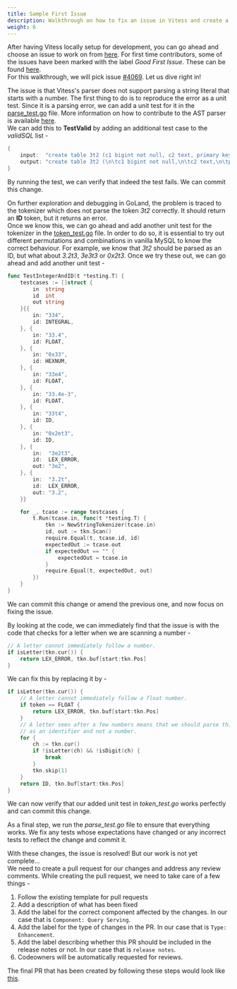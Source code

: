 ```yaml
---
title: Sample First Issue
description: Walkthrough on how to fix an issue in Vitess and create a pull request.
weight: 6
---
```


After having Vitess locally setup for development, you can go ahead and choose an issue to work on from [here](https://github.com/vitessio/vitess/issues).
For first time contributors, some of the issues have been marked with the label *Good First Issue*. These can be found [here](https://github.com/vitessio/vitess/issues?q=is%3Aissue+is%3Aopen+label%3A%22Good+First+Issue%22).  
For this walkthrough, we will pick issue [#4069](https://github.com/vitessio/vitess/issues/4069).
Let us dive right in!

The issue is that Vitess's parser does not support parsing a string literal that starts with a number. 
The first thing to do is to reproduce the error as a unit test.
Since it is a parsing error, we can add a unit test for it in the [parse_test.go](https://github.com/vitessio/vitess/blob/main/go/vt/sqlparser/parse_test.go) file. More information on how to contribute to the AST parser is available [here](../contributing-to-ast-parser).  
We can add this to **TestValid** by adding an additional test case to the *validSQL* list -
```go
{
	input:  "create table 3t2 (c1 bigint not null, c2 text, primary key(c1))",
	output: "create table 3t2 (\n\tc1 bigint not null,\n\tc2 text,\n\tprimary key (c1)\n)",
}
```
By running the test, we can verify that indeed the test fails.
We can commit this change.

On further exploration and debugging in GoLand, the problem is traced to the tokenizer which does not parse the token *3t2* correctly. 
It should return an **ID** token, but it returns an error.  
Once we know this, we can go ahead and add another unit test for the tokenizer in the [token_test.go](https://github.com/vitessio/vitess/blob/main/go/vt/sqlparser/token_test.go) file. 
In order to do so, it is essential to try out different permutations and combinations in vanilla MySQL to know the correct behaviour. 
For example, we know that *3t2* should be parsed as an ID, but what about *3.2t3*, *3e3t3* or *0x2t3*.
Once we try these out, we can go ahead and add another unit test -
```go
func TestIntegerAndID(t *testing.T) {
	testcases := []struct {
		in  string
		id  int
		out string
	}{{
		in: "334",
		id: INTEGRAL,
	}, {
		in: "33.4",
		id: FLOAT,
	}, {
		in: "0x33",
		id: HEXNUM,
	}, {
		in: "33e4",
		id: FLOAT,
	}, {
		in: "33.4e-3",
		id: FLOAT,
	}, {
		in: "33t4",
		id: ID,
	}, {
		in: "0x2et3",
		id: ID,
	}, {
		in:  "3e2t3",
		id:  LEX_ERROR,
		out: "3e2",
	}, {
		in:  "3.2t",
		id:  LEX_ERROR,
		out: "3.2",
	}}

	for _, tcase := range testcases {
		t.Run(tcase.in, func(t *testing.T) {
			tkn := NewStringTokenizer(tcase.in)
			id, out := tkn.Scan()
			require.Equal(t, tcase.id, id)
			expectedOut := tcase.out
			if expectedOut == "" {
				expectedOut = tcase.in
			}
			require.Equal(t, expectedOut, out)
		})
	}
}
```
We can commit this change or amend the previous one, and now focus on fixing the issue.


By looking at the code, we can immediately find that the issue is with the code that checks for a letter when we are scanning a number -  
```go
// A letter cannot immediately follow a number.
if isLetter(tkn.cur()) {
	return LEX_ERROR, tkn.buf[start:tkn.Pos]
}
```
We can fix this by replacing it by - 
```go
if isLetter(tkn.cur()) {
	// A letter cannot immediately follow a float number.
	if token == FLOAT {
		return LEX_ERROR, tkn.buf[start:tkn.Pos]
	}
	// A letter seen after a few numbers means that we should parse this
	// as an identifier and not a number.
	for {
		ch := tkn.cur()
		if !isLetter(ch) && !isDigit(ch) {
			break
		}
		tkn.skip(1)
	}
	return ID, tkn.buf[start:tkn.Pos]
}
```
We can now verify that our added unit test in *token_test.go* works perfectly and can commit this change.

As a final step, we run the *parse_test.go* file to ensure that everything works. We fix any tests whose expectations have changed or any incorrect tests to reflect the change and commit it.

With these changes, the issue is resolved! But our work is not yet complete...  
We need to create a pull request for our changes and address any review comments. 
While creating the pull request, we need to take care of a few things -

1. Follow the existing template for pull requests
2. Add a description of what has been fixed
3. Add the label for the correct component affected by the changes. In our case that is `Component: Query Serving`.
4. Add the label for the type of changes in the PR. In our case that is `Type: Enhancement`.
5. Add the label describing whether this PR should be included in the release notes or not. In our case that is `release notes`.
6. Codeowners will be automatically requested for reviews.

The final PR that has been created by following these steps would look like [this](https://github.com/vitessio/vitess/pull/9456).
